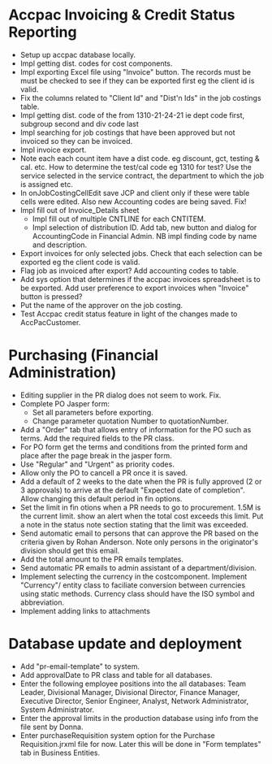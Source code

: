 # Accpac Invoicing & Credit Status Reporting
- Setup up accpac database locally.
- Impl getting dist. codes for cost components.
- Impl exporting Excel file using "Invoice" button. The records must be
  must be checked to see if they can be exported first eg the client id is valid.
- Fix the columns related to "Client Id" and "Dist'n Ids" in the job costings
  table.
- Impl  getting dist. code of the from 1310-21-24-21 
   ie dept code first, subgroup second and div code last
- Impl searching for job costings that have been approved but not invoiced so
  they can be invoiced.
- Impl invoice export. 
- Note each each count item have a dist code. eg discount, gct, testing & cal. etc.
  How to determine the test/cal code eg 1310 for test? Use the service selected in the service contract,
  the department to which the job is assigned etc.
- In onJobCostingCellEdit save JCP and client only if these were table cells 
    were edited. Also new Accounting codes are being saved. Fix!
- Impl fill out of Invoice_Details sheet
    * Impl fill out of multiple CNTLINE for each CNTITEM.
    * Impl selection of distribution ID. Add tab, new button and dialog for AccountingCode
      in Financial Admin. NB impl finding code by name and description.
- Export invoices for only selected jobs. Check that each selection can be exported eg the client code is valid. 
- Flag job as invoiced after export? Add accounting codes to table.
- Add sys option that determines if the accpac invoices spreadsheet is to be
  exported. Add user preference to export invoices when "Invoice" button is pressed?
- Put the name of the approver on the job costing.
- Test Accpac credit status feature in light of the changes made to AccPacCustomer.

# Purchasing (Financial Administration)
- Editing supplier in the PR dialog does not seem to work. Fix.
- Complete PO Jasper form:
  * Set all parameters before exporting.
  * Change parameter quotation Number to quotationNumber.
- Add a "Order" tab that allows entry of information for the PO such as 
  terms. Add the required fields to the PR class.
- For PO form get the terms and conditions from the printed form and place after
  the page break in the jasper form.
- Use "Regular" and "Urgent" as priority codes.
- Allow only the PO to cancell a PR once it is saved.
- Add a default of 2 weeks to the date when the PR is fully approved (2 or 3 approvals) 
to arrive at the default "Expected date of completion". Allow changing this default period
in fin options.
- Set the limit in fin otions when a PR needs to go to procurement. 1.5M is the current limit.
show an alert when the total cost exceeds this limit. Put a note in the status note section
stating that the limit was exceeded.
- Send automatic email to persons that can approve the PR based on the criteria given by Rohan Anderson.
  Note only persons in the originator's division should get this email.
- Add the total amount to the PR emails templates.
- Send automatic PR emails to admin assistant of a department/division.
- Implement selecting the currency in the costcomponent. Implement "Currency"/ entity class to faciliate 
conversion between currencies using static methods. Currency class should have the ISO symbol and abbreviation.
- Implement adding links to attachments

# Database update and deployment
- Add "pr-email-template" to system.
- Add approvalDate to PR class and table for all databases.
- Enter the following employee positions into the all databases: 
  Team Leader, Divisional Manager, Divisional Director, 
  Finance Manager, Executive Director, Senior Engineer, Analyst, 
  Network Administrator, System Administrator.
- Enter the approval limits in the production database using info from the 
  file sent by Donna.
- Enter purchaseRequisition system option for the Purchase Requisition.jrxml
  file for now. Later this will be done in "Form templates" tab in Business Entities.
  
